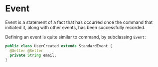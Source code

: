 # Event

Event is a statement of a fact that has occurred once the command that initiated
it, along with other events, has been successfully recorded.

Defining an event is quite similar to command, by subclassing `Event`:


```java
public class UserCreated extends StandardEvent {
  @Getter @Setter
  private String email;
}
```
